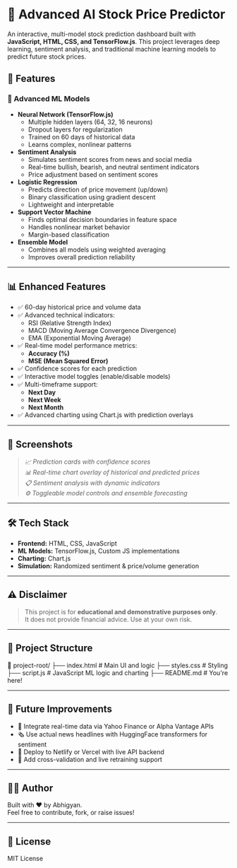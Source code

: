 # 🧠 Advanced AI Stock Price Predictor

An interactive, multi-model stock prediction dashboard built with **JavaScript, HTML, CSS, and TensorFlow.js**. This project leverages deep learning, sentiment analysis, and traditional machine learning models to predict future stock prices.

## 🚀 Features

### 🧠 Advanced ML Models
- **Neural Network (TensorFlow.js)**
  - Multiple hidden layers (64, 32, 16 neurons)
  - Dropout layers for regularization
  - Trained on 60 days of historical data
  - Learns complex, nonlinear patterns
- **Sentiment Analysis**
  - Simulates sentiment scores from news and social media
  - Real-time bullish, bearish, and neutral sentiment indicators
  - Price adjustment based on sentiment scores
- **Logistic Regression**
  - Predicts direction of price movement (up/down)
  - Binary classification using gradient descent
  - Lightweight and interpretable
- **Support Vector Machine**
  - Finds optimal decision boundaries in feature space
  - Handles nonlinear market behavior
  - Margin-based classification
- **Ensemble Model**
  - Combines all models using weighted averaging
  - Improves overall prediction reliability

---

## 📊 Enhanced Features

- ✅ 60-day historical price and volume data
- ✅ Advanced technical indicators:
  - RSI (Relative Strength Index)
  - MACD (Moving Average Convergence Divergence)
  - EMA (Exponential Moving Average)
- ✅ Real-time model performance metrics:
  - **Accuracy (%)**
  - **MSE (Mean Squared Error)**
- ✅ Confidence scores for each prediction
- ✅ Interactive model toggles (enable/disable models)
- ✅ Multi-timeframe support:
  - **Next Day**
  - **Next Week**
  - **Next Month**
- ✅ Advanced charting using Chart.js with prediction overlays

---

## 📸 Screenshots

> _📈 Prediction cards with confidence scores_  
> _📊 Real-time chart overlay of historical and predicted prices_  
> _📋 Sentiment analysis with dynamic indicators_  
> _⚙️ Toggleable model controls and ensemble forecasting_

---

## 🛠️ Tech Stack

- **Frontend:** HTML, CSS, JavaScript
- **ML Models:** TensorFlow.js, Custom JS implementations
- **Charting:** Chart.js
- **Simulation:** Randomized sentiment & price/volume generation

---

## ⚠️ Disclaimer

> This project is for **educational and demonstrative purposes only**.  
> It does not provide financial advice. Use at your own risk.

---

## 📂 Project Structure
📁 project-root/
├── index.html # Main UI and logic
├── styles.css # Styling
├── script.js # JavaScript ML logic and charting
├── README.md # You're here!



---

## 🚧 Future Improvements

- 🔌 Integrate real-time data via Yahoo Finance or Alpha Vantage APIs
- 🗞️ Use actual news headlines with HuggingFace transformers for sentiment
- 📲 Deploy to Netlify or Vercel with live API backend
- 🧪 Add cross-validation and live retraining support

---

## 👨‍💻 Author

Built with ❤️ by Abhigyan.  
Feel free to contribute, fork, or raise issues!

---

## 📜 License

MIT License
